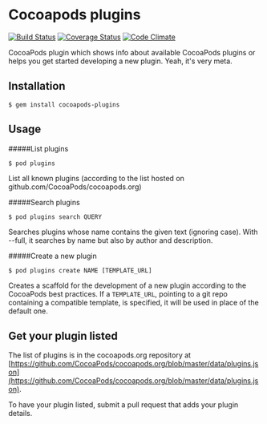 # Cocoapods plugins

[![Build Status](https://img.shields.io/travis/CocoaPods/cocoapods-plugins.svg)](https://travis-ci.org/CocoaPods/cocoapods-plugins)
[![Coverage Status](https://coveralls.io/repos/CocoaPods/cocoapods-plugins/badge.png)](https://coveralls.io/r/CocoaPods/cocoapods-plugins)
[![Code Climate](https://img.shields.io/codeclimate/github/CocoaPods/cocoapods-plugins.svg)](https://codeclimate.com/github/CocoaPods/cocoapods-plugins)

CocoaPods plugin which shows info about available CocoaPods plugins or helps you get started developing a new plugin. Yeah, it's very meta.

## Installation

    $ gem install cocoapods-plugins

## Usage

#####List plugins

    $ pod plugins

List all known plugins (according to the list hosted on github.com/CocoaPods/cocoapods.org)

#####Search plugins

    $ pod plugins search QUERY

Searches plugins whose name contains the given text (ignoring case). With --full, it searches by name but also by author and description.

#####Create a new plugin

    $ pod plugins create NAME [TEMPLATE_URL]

Creates a scaffold for the development of a new plugin according to the CocoaPods best practices.
If a `TEMPLATE_URL`, pointing to a git repo containing a compatible template, is specified, it will be used in place of the default one.

## Get your plugin listed

The list of plugins is in the cocoapods.org repository at [https://github.com/CocoaPods/cocoapods.org/blob/master/data/plugins.json](https://github.com/CocoaPods/cocoapods.org/blob/master/data/plugins.json).

To have your plugin listed, submit a pull request that adds your plugin details.


